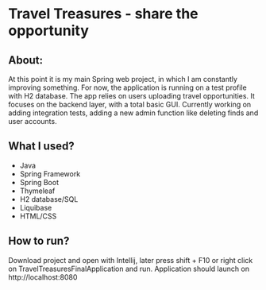 # Travel Treasures - share the opportunity
## About:
At this point it is my main Spring web project, in which I am constantly improving something. For now, the application is running on a test profile with H2 database.
The app relies on users uploading travel opportunities. It focuses on the backend layer, with a total basic GUI.
Currently working on adding integration tests, adding a new admin function like deleting finds and user accounts.

## What I used?
- Java
- Spring Framework
- Spring Boot
- Thymeleaf
- H2 database/SQL
- Liquibase
- HTML/CSS

## How to run?
Download project and open with Intellij, later press shift + F10 or right click on TravelTreasuresFinalApplication and run.
Application should launch on http://localhost:8080

